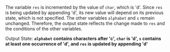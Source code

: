The variable `res` is incremented by the value of `char`, which is 'd'. Since `res` is being updated by appending 'd', its new value will depend on its previous state, which is not specified. The other variables `alphabet` and `s` remain unchanged. Therefore, the output state reflects the change made to `res` and the conditions of the other variables.

Output State: **`alphabet` contains characters after 'c', `char` is 'd', `s` contains at least one occurrence of 'd', and `res` is updated by appending 'd'**